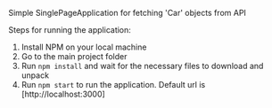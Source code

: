 Simple SinglePageApplication for fetching 'Car' objects from API

Steps for running the application:
  1. Install NPM on your local machine
  2. Go to the main project folder
  3. Run <code>npm install</code> and wait for the necessary files to download and unpack
  3. Run <code>npm start</code> to run the application. Default url is [http://localhost:3000]
